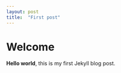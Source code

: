 ```yaml
---
layout: post
title:  "First post"
---
```


# Welcome

**Hello world**, this is my first Jekyll blog post.
